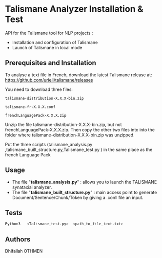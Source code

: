 #   Talismane Analyzer Installation  & Test
API for the Talismane tool for NLP projects :
- Installation and configuration of Talismane
- Launch of Talismane in  local mode

## Prerequisites and Installation
To analyse a text file in French, download the latest Talismane release at: https://github.com/urieli/talismane/releases

You need to download three files:

	talismane-distribution-X.X.X-bin.zip

	talismane-fr-X.X.X.conf

	frenchLanguagePack-X.X.X.zip

Unzip the file talismane-distribution-X.X.X-bin.zip, but not frenchLanguagePack-X.X.X.zip. Then copy the other two files into into the folder where talismane-distribution-X.X.X-bin.zip was unzipped.

Put the three scripts (talismane_analysis.py ,talismane_built_structure.py,Talismane_test.py ) in the same place as the french Language Pack
## Usage
- The file  "**talismane_analysis.py**" :  allows you to launch the TALISMANE synataxial analyzer.
- The file "**talismane_built_structure.py**" : main access point to generate Document/Sentence/Chunk/Token  by giving a .conll file an input.

## Tests
```python
Python3   <Talismane_test.py>  <path_to_file_text.txt>

```

## Authors
Dhifallah OTHMEN 
